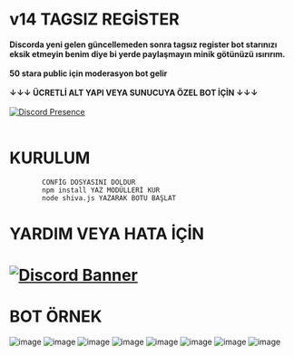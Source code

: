 # v14 TAGSIZ REGİSTER
**Discorda yeni gelen güncellemeden sonra tagsız register bot starınızı eksik etmeyin benim diye bi yerde paylaşmayın minik götünüzü ısırırım.**
<br> </br>
**50 stara public için moderasyon bot gelir**
<br> </br>
**↓↓↓ ÜCRETLİ ALT YAPI VEYA SUNUCUYA ÖZEL BOT İÇİN ↓↓↓**
<br> </br>
[![Discord Presence](https://lanyard-profile-readme.vercel.app/api/752942906322583712?theme=dark&bg=06154a&animated=true&hideDiscrim=false&borderRadius=20px)](https://discord.com/users/752942906322583712) 
<br> </br>
# KURULUM 
            CONFİG DOSYASINI DOLDUR
            npm install YAZ MODÜLLERİ KUR
            node shiva.js YAZARAK BOTU BAŞLAT
#            
#           
# YARDIM VEYA HATA İÇİN 
# [![Discord Banner](https://api.weblutions.com/discord/invite/safecode/)](https://discord.gg/safecode)



# BOT ÖRNEK 
![image](https://media.discordapp.net/attachments/1106650648411385907/1117097857502150827/image.png?width=1377&height=567)
![image](https://media.discordapp.net/attachments/1106650648411385907/1117098317785071657/image.png?width=1203&height=492)
![image](https://media.discordapp.net/attachments/1106650648411385907/1117098468683554827/image.png?width=1118&height=366)
![image](https://media.discordapp.net/attachments/1106650648411385907/1117099281166385182/image.png?width=1040&height=252)
![image](https://media.discordapp.net/attachments/1106650648411385907/1117099412800426054/image.png?width=1025&height=303)
![image](https://media.discordapp.net/attachments/1106650648411385907/1117099576780927098/image.png?width=866&height=612)
![image](https://media.discordapp.net/attachments/1106650648411385907/1117099678996107335/image.png?width=1312&height=287)
![image](https://media.discordapp.net/attachments/1106650648411385907/1117099678996107335/image.png?width=1312&height=287)
